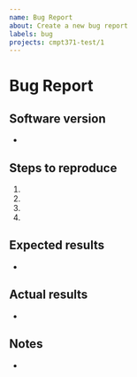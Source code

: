 ```yaml
---
name: Bug Report
about: Create a new bug report
labels: bug
projects: cmpt371-test/1
---
```


# Bug Report

## Software version

*

## Steps to reproduce
1.
2.
3.
4.

## Expected results

*

## Actual results

*

## Notes

*
